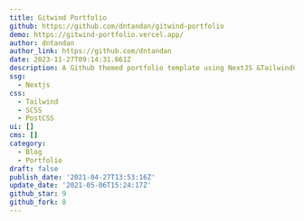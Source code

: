 ```yaml
---
title: Gitwind Portfolio
github: https://github.com/dntandan/gitwind-portfolio
demo: https://gitwind-portfolio.vercel.app/
author: dntandan
author_link: https://github.com/dntandan
date: 2023-11-27T09:14:31.661Z
description: A Github themed portfolio template using NextJS &TailwindCSS
ssg:
  - Nextjs
css:
  - Tailwind
  - SCSS
  - PostCSS
ui: []
cms: []
category:
  - Blog
  - Portfolio
draft: false
publish_date: '2021-04-27T13:53:16Z'
update_date: '2021-05-06T15:24:17Z'
github_star: 9
github_fork: 8
---
```


